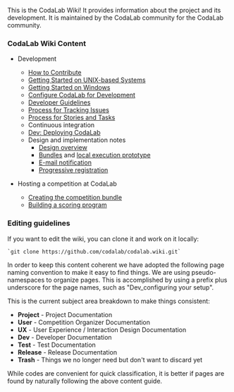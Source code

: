 This is the CodaLab Wiki! It provides information about the project and its development. It is maintained by the CodaLab community for the CodaLab community. 

### CodaLab Wiki Content

* Development
    * [How to Contribute](https://github.com/codalab/codalab/wiki/Dev_How-to-Contribute)
    * [Getting Started on UNIX-based Systems](https://github.com/codalab/codalab/wiki/Dev_Getting-Started-on-UNIX-based-Systems)
    * [Getting Started on Windows](https://github.com/codalab/codalab/wiki/Dev_Getting-Started-on-Windows)
    * [Configure CodaLab for Development](https://github.com/codalab/codalab/wiki/Dev_Configure-Codalab-For-Development)
    * [Developer Guidelines](https://github.com/codalab/codalab/wiki/Dev_Developer-Guidelines)
    * [Process for Tracking Issues](https://github.com/codalab/codalab/wiki/Dev_Issue-tracking)
    * [Process for Stories and Tasks](https://github.com/codalab/codalab/wiki/Dev_Scenarios,-Stories-and-Tasks)
    * Continuous integration
    * [Dev: Deploying CodaLab](https://github.com/codalab/codalab/wiki/Dev_Deploying-CodaLab)
    * Design and implementation notes
        * [Design overview](https://github.com/codalab/codalab/blob/master/docs/SPECIFICATION.md)
        * [Bundles](https://github.com/codalab/codalab/blob/master/bundles/BUNDLES.md) and [local execution prototype](https://github.com/codalab/codalab/tree/master/bundles)
        * [E-mail notification](https://github.com/codalab/codalab/wiki/E-mail-notifications)
        * [Progressive registration](https://github.com/codalab/codalab/wiki/User_Progressive-Registration)

* Hosting a competition at CodaLab
    * [Creating the competition bundle](https://github.com/codalab/codalab/wiki/User_Building-a-Competition-Bundle)
    * [Building a scoring program](https://github.com/codalab/codalab/wiki/User_Building-a-Scoring-Program-for-a-Competition)


### Editing guidelines
If you want to edit the wiki, you can clone it and work on it locally:

    `git clone https://github.com/codalab/codalab.wiki.git`

In order to keep this content coherent we have adopted the following page naming convention to make it easy to find things. We are using pseudo-namespaces to organize pages. This is accomplished by using a prefix plus underscore for the page names, such as "Dev_configuring your setup".

This is the current subject area breakdown to make things consistent:

* **Project** - Project Documentation
* **User** - Competition Organizer Documentation
* **UX** - User Experience / Interaction Design Documentation
* **Dev** - Developer Documentation
* **Test** - Test Documentation
* **Release** -  Release Documentation
* **Trash** - Things we no longer need but don't want to discard yet

While codes are convenient for quick classification, it is better if pages are found by naturally following the above content guide.